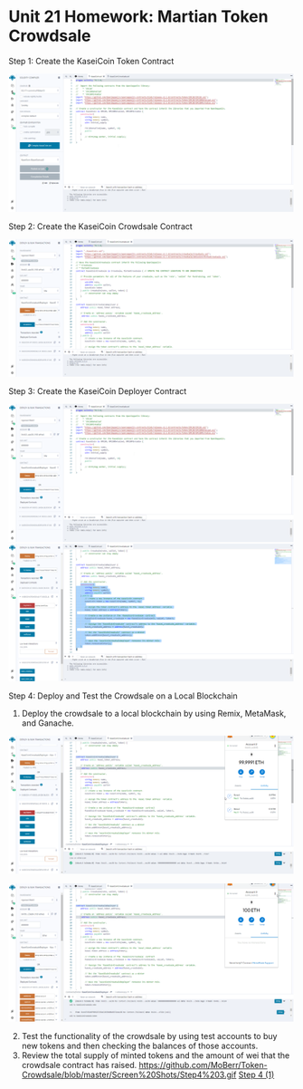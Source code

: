 # Unit 21 Homework: Martian Token Crowdsale

Step 1: Create the KaseiCoin Token Contract

![SS - Step 1](https://github.com/MoBerr/Token-Crowdsale/blob/master/Screen%20Shots/1.png)

Step 2: Create the KaseiCoin Crowdsale Contract

![SS- Step 2](https://github.com/MoBerr/Token-Crowdsale/blob/master/Screen%20Shots/2.png)


Step 3: Create the KaseiCoin Deployer Contract

![SS - Step 3](https://github.com/MoBerr/Token-Crowdsale/blob/master/Screen%20Shots/3.png)
![Step 3](https://github.com/MoBerr/Token-Crowdsale/blob/master/Screen%20Shots/4.png)

Step 4: Deploy and Test the Crowdsale on a Local Blockchain

1. Deploy the crowdsale to a local blockchain by using Remix, MetaMask, and Ganache.

![SS - Step 4](https://github.com/MoBerr/Token-Crowdsale/blob/master/Screen%20Shots/5.png)

![Step 4 (1)](https://github.com/MoBerr/Token-Crowdsale/blob/master/Screen%20Shots/Step4%201.gif)

2. Test the functionality of the crowdsale by using test accounts to buy new tokens and then checking the balances of those accounts.
3. Review the total supply of minted tokens and the amount of wei that the crowdsale contract has raised.
https://github.com/MoBerr/Token-Crowdsale/blob/master/Screen%20Shots/Step4%203.gif
[Step 4 (1)](https://github.com/MoBerr/Token-Crowdsale/blob/master/Screen%20Shots/Step4%203.gif)
